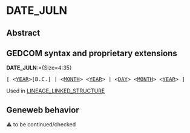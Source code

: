 ﻿# DATE_JULN
## Abstract

## GEDCOM syntax and proprietary extensions

**DATE_JULN**:={Size=4:35}
<pre>
[ &lt;<a href=Ged.YEAR.md>YEAR</a>&gt;[B.C.] | &lt;<a href=Ged.MONTH.md>MONTH</a>&gt; &lt;<a href=Ged.YEAR.md>YEAR</a>&gt; | &lt;<a href=Ged.DAY.md>DAY</a>&gt; &lt;<a href=Ged.MONTH.md>MONTH</a>&gt; &lt;<a href=Ged.YEAR.md>YEAR</a>&gt; ]
</pre>
Used in <a href=Ged.LINEAGE_LINKED_STRUCTURE.md>LINEAGE_LINKED_STRUCTURE</a><br />
## Geneweb behavior



:warning: to be continued/checked

